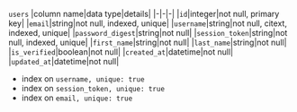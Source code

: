 `users`
|column name|data type|details|
|-|-|-|
|`id`|integer|not null, primary key|
|`email`|string|not null, indexed, unique|
|`username`|string|not null, citext, indexed, unique|
|`password_digest`|string|not null|
|`session_token`|string|not null, indexed, unique|
|`first_name`|string|not null|
|`last_name`|string|not null|
|`is_verified`|boolean|not null|
|`created_at`|datetime|not null|
|`updated_at`|datetime|not null|
* index on `username, unique: true`
* index on `session_token, unique: true`
* index on `email, unique: true`